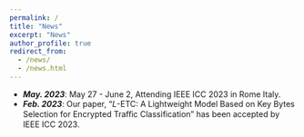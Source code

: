 ```yaml
---
permalink: /
title: "News"
excerpt: "News"
author_profile: true
redirect_from: 
  - /news/
  - /news.html
---
```



- ***May. 2023***: May 27 - June 2, Attending IEEE ICC 2023 in Rome Italy.
- ***Feb. 2023***: Our paper, “$L$-ETC: A Lightweight Model Based on Key Bytes Selection for Encrypted Traﬀic Classification” has been accepted by IEEE ICC 2023.
